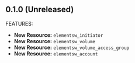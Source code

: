 ## 0.1.0 (Unreleased)

FEATURES:

* **New Resource:** `elementsw_initiator`
* **New Resource:** `elementsw_volume`
* **New Resource:** `elementsw_volume_access_group`
* **New Resource:** `elementsw_account`
